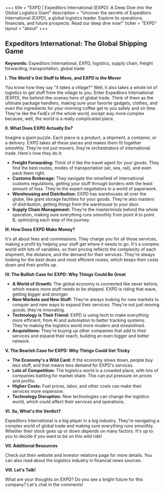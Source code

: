+++
title = "EXPD |  Expeditors International (EXPD): A Deep Dive into the Global Logistics Giant"
description = "Uncover the secrets of Expeditors International (EXPD), a global logistics leader. Explore its operations, financials, and future prospects. Read our deep dive now!"
ticker = "EXPD"
layout = "about"
+++

        


##  Expeditors International: The Global Shipping Game 

**Keywords:**  Expeditors International, EXPD, logistics, supply chain, freight forwarding, transportation, global trade

**I.  The World's Got Stuff to Move, and EXPD is the Mover**

You know how they say "it takes a village?" Well, it also takes a whole lot of logistics to get stuff from the village to you.  Enter Expeditors International (EXPD), the behind-the-scenes hero of global trade.  Think of them as the ultimate package handlers,  making sure your favorite gadgets, clothes, and even the ingredients for your morning coffee get to you safely and on time.  They're like the FedEx of the whole world, except way more complex because, well, the world is a really complicated place. 

**II.  What Does EXPD Actually Do?**

Imagine a giant puzzle.  Each piece is a product, a shipment, a container, or a delivery.  EXPD takes all these pieces and makes them fit together smoothly.  They're not just movers, they're orchestrators of international trade.  Here's how they do it:

* **Freight Forwarding:** Think of it like the travel agent for your goods.  They find the best routes, modes of transportation (air, sea, rail), and even pack them right. 
* **Customs Brokerage:**  They navigate the minefield of international customs regulations, getting your stuff through borders with the least amount of fuss.  They're the expert negotiators in a world of paperwork.
* **Warehousing and Distribution:**  EXPD has warehouses all over the globe, like giant storage facilities for your goods. They're also masters of distribution, getting things from the warehouse to your door.  
* **Supply Chain Management:**  They're the masterminds behind the whole operation, making sure everything runs smoothly from point A to point B, optimizing each step of the journey.

**III.  How Does EXPD Make Money?**

It's all about fees and commissions. They charge you for all those services, making a profit by helping your stuff get where it needs to go.  It's a complex world with lots of variables, so their pricing reflects the complexity of each shipment, the distance, and the demand for their services.  They're always looking for the best deals and most efficient routes, which keeps their costs down and their profits up.

**IV.  The Bullish Case for EXPD:  Why Things Could Be Great**

* **A World of Growth:**  The global economy is connected like never before, which means more stuff needs to be shipped.  EXPD is riding that wave, getting bigger and stronger.
* **New Markets and New Stuff:**  They're always looking for new markets to conquer and new ways to expand their services.  They're not just moving goods, they're innovating. 
* **Technology is Their Friend:** EXPD is using tech to make everything more efficient, from AI and automation to better tracking systems.  They're making the logistics world more modern and streamlined. 
* **Acquisitions:**  They're buying up other companies that add to their services and expand their reach, building an even bigger and better network. 

**V.  The Bearish Case for EXPD:  Why Things Could Get Tricky**

* **The Economy's a Wild Card:**  If the economy slows down, people buy less stuff, and that means less demand for EXPD's services.
* **Lots of Competition:**  The logistics world is a crowded place, with lots of companies battling for market share.  This can put pressure on prices and profits.
* **Higher Costs:**  Fuel prices, labor, and other costs can make their services more expensive. 
* **Technology Disruption:**  New technologies can change the logistics world, which could affect their services and operations.  

**VI.  So, What's the Verdict?**

Expeditors International is a big player in a big industry.  They're navigating a complex world of global trade and making sure everything runs smoothly.  Whether their stock goes up or down depends on many factors.  It's up to you to decide if you want to be on this wild ride!

**VII.  Additional Resources**

Check out their website and investor relations page for more details.  You can also read about the logistics industry in financial news sources.  

**VIII.  Let's Talk!**

What are your thoughts on EXPD?  Do you see a bright future for this company?  Let's chat in the comments! 

        